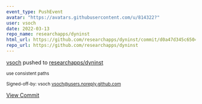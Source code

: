 ```yaml
---
event_type: PushEvent
avatar: "https://avatars.githubusercontent.com/u/814322?"
user: vsoch
date: 2022-03-13
repo_name: researchapps/dyninst
html_url: https://github.com/researchapps/dyninst/commit/d0a47d345c650459079f48e6ac5c8c46b3eeb634
repo_url: https://github.com/researchapps/dyninst
---
```


<a href='https://github.com/vsoch' target='_blank'>vsoch</a> pushed to <a href='https://github.com/researchapps/dyninst' target='_blank'>researchapps/dyninst</a>

<small>use consistent paths

Signed-off-by: vsoch <vsoch@users.noreply.github.com></small>

<a href='https://github.com/researchapps/dyninst/commit/d0a47d345c650459079f48e6ac5c8c46b3eeb634' target='_blank'>View Commit</a>